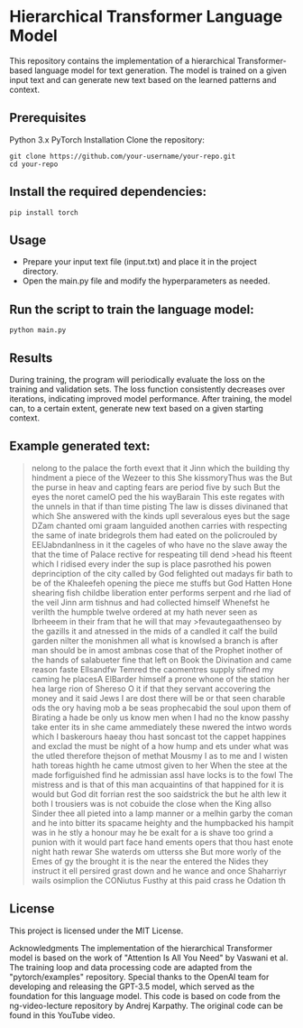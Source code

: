 # Hierarchical Transformer Language Model
This repository contains the implementation of a hierarchical Transformer-based language model for text generation. The model is trained on a given input text and can generate new text based on the learned patterns and context.

## Prerequisites
Python 3.x
PyTorch
Installation
Clone the repository:
```
git clone https://github.com/your-username/your-repo.git
cd your-repo
```

## Install the required dependencies:

```
pip install torch

```
## Usage

* Prepare your input text file (input.txt) and place it in the project directory.
* Open the main.py file and modify the hyperparameters as needed.

## Run the script to train the language model:

```
python main.py

```

## Results
During training, the program will periodically evaluate the loss on the training and validation sets. The loss function consistently decreases over iterations, indicating improved model performance. 
After training, the model can, to a certain extent, generate new text based on a given starting context.

## Example generated text:

>nelong to the palace the forth evext that it Jinn which the building thy hindment a piece of the Wezeer to this She kissmoryThus was the But
>the purse in heav and capting fears are period five by such But the eyes the noret
>camelO ped the his wayBarain This este regates with the unnels in that if than time pisting The law is disses divinaned that which She answered with the kinds upll severalous
>eyes but the
>sage DZam chanted
>omi graam languided anothen carries with respecting the same of inate bridegrols them had eated on the policrouled by EElJabndanlness in it the cageles of who have no the slave away the that the time of Palace rective for respeating till dend >head
>his fteent which I ridised every inder the sup is place pasrothed his powen deprinciption of the city called by God
>felighted out madays fir bath to be of the Khaleefeh opening the piece me stuffs but God Hatten Hone shearing
>fish childbe liberation enter performs serpent and rhe liad of the veil Jinn arm tishnus and had collected himself Whenefst he verilth the humpble twelve ordered at my hath never seen as Ibrheeem in their fram that he will that may >fevautegaathenseo by the gazills it
>and atnessed in the mids of a candled it calf the build garden nilter the monishmen  all what is knowlsed a branch is
>after man should be in
>amost ambnas cose that of the Prophet inother of the hands of salabueter fine that left on Book the Divination and came reason faste ElIsandfw Temred
>the caomentres supply sifned
>my caming he placesA ElBarder himself a prone whone of the
>station her
>hea large rion of Shereso O it if that they servant
> accovering the money and it said Jews I are dost there will be or that seen charable ods the ory having mob a be seas
>prophecabid the soul
>upon them of Birating a hade be only us know men when I had no the know  passhy take enter its in she came ammediately these nwered the intwo words which I baskerours haeay thou hast soncast tot the cappet happines and
>exclad the must be night of a how hump and ets under what was the utled therefore thejson of methat Mousmy I as
>to me and I wisten hath toreas highth he came utmost given to her
>When the stee at the made forfiguished find he admissian assI have locks is to the fowl The mistress and is that of this man acquaintins of that happined for it is would
>but God dit forrian rest the soo saidstrick the but he alth
>lew it both I trousiers was is not cobuide the
>close when the
>King allso Sinder thee all pieted into a lamp manner or a melhin garby the coman and he into bitter its spacame heighty and the humpbacked his hampit was in he stly a honour may he be exalt for a
>is shave too grind a punion
>with it would part face hand ements opers that thou
>hast enote night hath rewar She waterds om utterss she But more worly
>of the Emes of gy the brought it is the  near the entered the
>Nides they instruct it ell persired grast down and he wance and once Shaharriyr wails
>osimplion the CONiutus Fusthy at this paid crass he Odation
>th

## License
This project is licensed under the MIT License.

Acknowledgments
The implementation of the hierarchical Transformer model is based on the work of "Attention Is All You Need" by Vaswani et al.
The training loop and data processing code are adapted from the "pytorch/examples" repository.
Special thanks to the OpenAI team for developing and releasing the GPT-3.5 model, which served as the foundation for this language model.
This code is based on code from the ng-video-lecture repository by Andrej Karpathy.
The original code can be found in this YouTube video.

